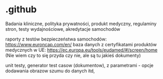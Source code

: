 # .github
Badania kliniczne, polityka prywatności, produkt medyczny, regulaminy stron, testy wydajnościowe, akredytacje samochodów 

raporty z testów bezpieczeństwa samochodów: https://www.euroncap.com/en/
baza danych z certyfikatami produktów medycznych w UE: https://ec.europa.eu/tools/eudamed/#/screen/home (Nie wiem czy to się przyda czy nie, ale są tu jakieś dokumenty)



unit testy, generator test casow (dokumentow), z parametrami - opcje dodawania obrazow szumu do danych itd, 
